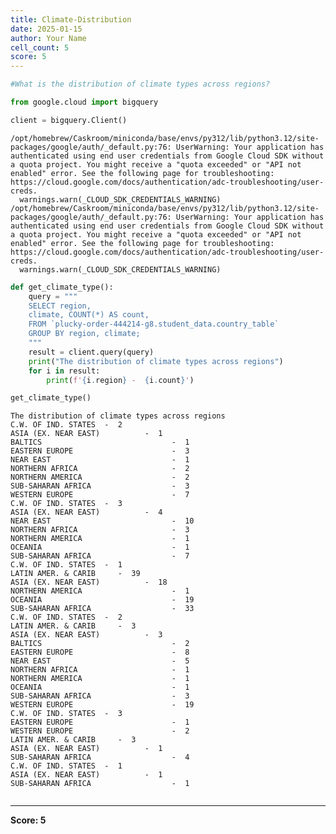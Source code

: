 ```yaml
---
title: Climate-Distribution
date: 2025-01-15
author: Your Name
cell_count: 5
score: 5
---
```


```python
#What is the distribution of climate types across regions?
```


```python
from google.cloud import bigquery
```


```python
client = bigquery.Client()
```

    /opt/homebrew/Caskroom/miniconda/base/envs/py312/lib/python3.12/site-packages/google/auth/_default.py:76: UserWarning: Your application has authenticated using end user credentials from Google Cloud SDK without a quota project. You might receive a "quota exceeded" or "API not enabled" error. See the following page for troubleshooting: https://cloud.google.com/docs/authentication/adc-troubleshooting/user-creds. 
      warnings.warn(_CLOUD_SDK_CREDENTIALS_WARNING)
    /opt/homebrew/Caskroom/miniconda/base/envs/py312/lib/python3.12/site-packages/google/auth/_default.py:76: UserWarning: Your application has authenticated using end user credentials from Google Cloud SDK without a quota project. You might receive a "quota exceeded" or "API not enabled" error. See the following page for troubleshooting: https://cloud.google.com/docs/authentication/adc-troubleshooting/user-creds. 
      warnings.warn(_CLOUD_SDK_CREDENTIALS_WARNING)



```python
def get_climate_type():
    query = """
    SELECT region,
    climate, COUNT(*) AS count,
    FROM `plucky-order-444214-g8.student_data.country_table` 
    GROUP BY region, climate;
    """
    result = client.query(query)
    print("The distribution of climate types across regions")
    for i in result:
        print(f'{i.region} -  {i.count}')

get_climate_type()
```

    The distribution of climate types across regions
    C.W. OF IND. STATES  -  2
    ASIA (EX. NEAR EAST)          -  1
    BALTICS                             -  1
    EASTERN EUROPE                      -  3
    NEAR EAST                           -  1
    NORTHERN AFRICA                     -  2
    NORTHERN AMERICA                    -  2
    SUB-SAHARAN AFRICA                  -  3
    WESTERN EUROPE                      -  7
    C.W. OF IND. STATES  -  3
    ASIA (EX. NEAR EAST)          -  4
    NEAR EAST                           -  10
    NORTHERN AFRICA                     -  3
    NORTHERN AMERICA                    -  1
    OCEANIA                             -  1
    SUB-SAHARAN AFRICA                  -  7
    C.W. OF IND. STATES  -  1
    LATIN AMER. & CARIB     -  39
    ASIA (EX. NEAR EAST)          -  18
    NORTHERN AMERICA                    -  1
    OCEANIA                             -  19
    SUB-SAHARAN AFRICA                  -  33
    C.W. OF IND. STATES  -  2
    LATIN AMER. & CARIB     -  3
    ASIA (EX. NEAR EAST)          -  3
    BALTICS                             -  2
    EASTERN EUROPE                      -  8
    NEAR EAST                           -  5
    NORTHERN AFRICA                     -  1
    NORTHERN AMERICA                    -  1
    OCEANIA                             -  1
    SUB-SAHARAN AFRICA                  -  3
    WESTERN EUROPE                      -  19
    C.W. OF IND. STATES  -  3
    EASTERN EUROPE                      -  1
    WESTERN EUROPE                      -  2
    LATIN AMER. & CARIB     -  3
    ASIA (EX. NEAR EAST)          -  1
    SUB-SAHARAN AFRICA                  -  4
    C.W. OF IND. STATES  -  1
    ASIA (EX. NEAR EAST)          -  1
    SUB-SAHARAN AFRICA                  -  1



```python

```


---
**Score: 5**
